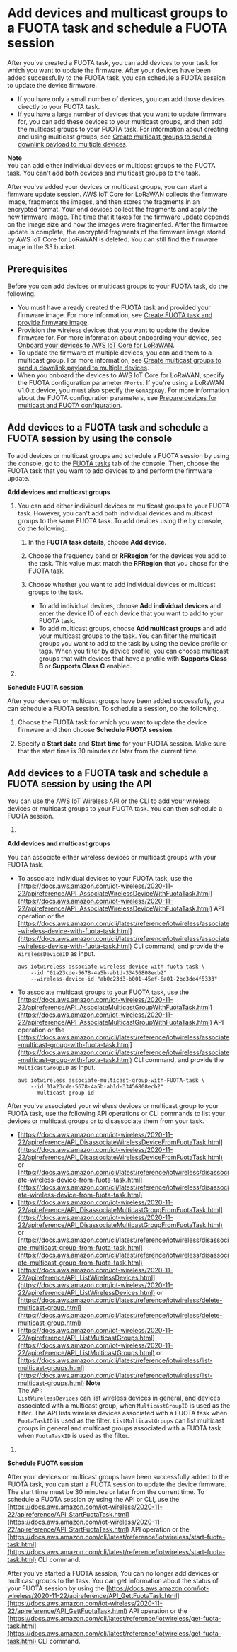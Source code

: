 # Add devices and multicast groups to a FUOTA task and schedule a FUOTA session<a name="connect-iot-lorawan-fuota-add-devices"></a>

After you've created a FUOTA task, you can add devices to your task for which you want to update the firmware\. After your devices have been added successfully to the FUOTA task, you can schedule a FUOTA session to update the device firmware\. 
+ If you have only a small number of devices, you can add those devices directly to your FUOTA task\.
+ If you have a large number of devices that you want to update firmware for, you can add these devices to your multicast groups, and then add the multicast groups to your FUOTA task\. For information about creating and using multicast groups, see [Create multicast groups to send a downlink payload to multiple devices](connect-iot-lorawan-multicast-groups.md)\.

**Note**  
You can add either individual devices or multicast groups to the FUOTA task\. You can't add both devices and multicast groups to the task\.

After you've added your devices or multicast groups, you can start a firmware update session\. AWS IoT Core for LoRaWAN collects the firmware image, fragments the images, and then stores the fragments in an encrypted format\. Your end devices collect the fragments and apply the new firmware image\. The time that it takes for the firmware update depends on the image size and how the images were fragmented\. After the firmware update is complete, the encrypted fragments of the firmware image stored by AWS IoT Core for LoRaWAN is deleted\. You can still find the firmware image in the S3 bucket\.

## Prerequisites<a name="connect-iot-lorawan-fuota-devices-prereq"></a>

Before you can add devices or multicast groups to your FUOTA task, do the following\.
+ You must have already created the FUOTA task and provided your firmware image\. For more information, see [Create FUOTA task and provide firmware image](connect-iot-lorawan-fuota-create-task.md)\.
+ Provision the wireless devices that you want to update the device firmware for\. For more information about onboarding your device, see [Onboard your devices to AWS IoT Core for LoRaWAN](connect-iot-lorawan-onboard-end-devices.md)\.
+ To update the firmware of multiple devices, you can add them to a multicast group\. For more information, see [Create multicast groups to send a downlink payload to multiple devices](connect-iot-lorawan-multicast-groups.md)\.
+ When you onboard the devices to AWS IoT Core for LoRaWAN, specify the FUOTA configuration parameter `FPorts`\. If you're using a LoRaWAN v1\.0\.x device, you must also specify the `GenAppKey`\. For more information about the FUOTA configuration parameters, see [Prepare devices for multicast and FUOTA configuration](connect-iot-lorawan-prepare-devices-multicast.md)\.

## Add devices to a FUOTA task and schedule a FUOTA session by using the console<a name="connect-iot-lorawan-fuota-devices-console"></a>

To add devices or multicast groups and schedule a FUOTA session by using the console, go to the [FUOTA tasks](https://console.aws.amazon.com/iot/home#/wireless/fuotaTasks) tab of the console\. Then, choose the FUOTA task that you want to add devices to and perform the firmware update\.

**Add devices and multicast groups**

1. You can add either individual devices or multicast groups to your FUOTA task\. However, you can't add both individual devices and multicast groups to the same FUOTA task\. To add devices using the by console, do the following\.

   1. In the **FUOTA task details**, choose **Add device**\.

   1. Choose the frequency band or **RFRegion** for the devices you add to the task\. This value must match the **RFRegion** that you chose for the FUOTA task\.

   1. Choose whether you want to add individual devices or multicast groups to the task\.
      + To add individual devices, choose **Add individual devices** and enter the device ID of each device that you want to add to your FUOTA task\.
      + To add multicast groups, choose **Add multicast groups** and add your multicast groups to the task\. You can filter the multicast groups you want to add to the task by using the device profile or tags\. When you filter by device profile, you can choose multicast groups that with devices that have a profile with **Supports Class B** or **Supports Class C** enabled\.

1. 

**Schedule FUOTA session**

   After your devices or multicast groups have been added successfully, you can schedule a FUOTA session\. To schedule a session, do the following\.

   1. Choose the FUOTA task for which you want to update the device firmware and then choose **Schedule FUOTA session**\.

   1. Specify a **Start date** and **Start time** for your FUOTA session\. Make sure that the start time is 30 minutes or later from the current time\.

## Add devices to a FUOTA task and schedule a FUOTA session by using the API<a name="connect-iot-lorawan-fuota-devices-api"></a>

You can use the AWS IoT Wireless API or the CLI to add your wireless devices or multicast groups to your FUOTA task\. You can then schedule a FUOTA session\. 

1. 

**Add devices and multicast groups**

   You can associate either wireless devices or multicast groups with your FUOTA task\.
   + To associate individual devices to your FUOTA task, use the [https://docs.aws.amazon.com/iot-wireless/2020-11-22/apireference/API_AssociateWirelessDeviceWithFuotaTask.html](https://docs.aws.amazon.com/iot-wireless/2020-11-22/apireference/API_AssociateWirelessDeviceWithFuotaTask.html) API operation or the [https://docs.aws.amazon.com/cli/latest/reference/iotwireless/associate-wireless-device-with-fuota-task.html](https://docs.aws.amazon.com/cli/latest/reference/iotwireless/associate-wireless-device-with-fuota-task.html) CLI command, and provide the `WirelessDeviceID` as input\.

     ```
     aws iotwireless associate-wireless-device-with-fuota-task \
         --id "01a23cde-5678-4a5b-ab1d-33456808ecb2"
         --wireless-device-id "ab0c23d3-b001-45ef-6a01-2bc3de4f5333"
     ```
   + To associate multicast groups to your FUOTA task, use the [https://docs.aws.amazon.com/iot-wireless/2020-11-22/apireference/API_AssociateMulticastGroupWithFuotaTask.html](https://docs.aws.amazon.com/iot-wireless/2020-11-22/apireference/API_AssociateMulticastGroupWithFuotaTask.html) API operation or the [https://docs.aws.amazon.com/cli/latest/reference/iotwireless/associate-multicast-group-with-fuota-task.html](https://docs.aws.amazon.com/cli/latest/reference/iotwireless/associate-multicast-group-with-fuota-task.html) CLI command, and provide the `MulticastGroupID` as input\.

     ```
     aws iotwireless associate-multicast-group-with-FUOTA-task \
         --id 01a23cde-5678-4a5b-ab1d-33456808ecb2"
         --multicast-group-id
     ```

   After you've associated your wireless devices or multicast group to your FUOTA task, use the following API operations or CLI commands to list your devices or multicast groups or to disassociate them from your task\.
   + [https://docs.aws.amazon.com/iot-wireless/2020-11-22/apireference/API_DisassociateWirelessDeviceFromFuotaTask.html](https://docs.aws.amazon.com/iot-wireless/2020-11-22/apireference/API_DisassociateWirelessDeviceFromFuotaTask.html) or [https://docs.aws.amazon.com/cli/latest/reference/iotwireless/disassociate-wireless-device-from-fuota-task.html](https://docs.aws.amazon.com/cli/latest/reference/iotwireless/disassociate-wireless-device-from-fuota-task.html) 
   + [https://docs.aws.amazon.com/iot-wireless/2020-11-22/apireference/API_DisassociateMulticastGroupFromFuotaTask.html](https://docs.aws.amazon.com/iot-wireless/2020-11-22/apireference/API_DisassociateMulticastGroupFromFuotaTask.html) or [https://docs.aws.amazon.com/cli/latest/reference/iotwireless/disassociate-multicast-group-from-fuota-task.html](https://docs.aws.amazon.com/cli/latest/reference/iotwireless/disassociate-multicast-group-from-fuota-task.html) 
   + [https://docs.aws.amazon.com/iot-wireless/2020-11-22/apireference/API_ListWirelessDevices.html](https://docs.aws.amazon.com/iot-wireless/2020-11-22/apireference/API_ListWirelessDevices.html) or [https://docs.aws.amazon.com/cli/latest/reference/iotwireless/delete-multicast-group.html](https://docs.aws.amazon.com/cli/latest/reference/iotwireless/delete-multicast-group.html) 
   + [https://docs.aws.amazon.com/iot-wireless/2020-11-22/apireference/API_ListMulticastGroups.html](https://docs.aws.amazon.com/iot-wireless/2020-11-22/apireference/API_ListMulticastGroups.html) or [https://docs.aws.amazon.com/cli/latest/reference/iotwireless/list-multicast-groups.html](https://docs.aws.amazon.com/cli/latest/reference/iotwireless/list-multicast-groups.html) 
**Note**  
The API:  
`ListWirelessDevices` can list wireless devices in general, and devices associated with a multicast group, when `MulticastGroupID` is used as the filter\. The API lists wireless devices associated with a FUOTA task when `FuotaTaskID` is used as the filter\.
`ListMulticastGroups` can list multicast groups in general and multicast groups associated with a FUOTA task when `FuotaTaskID` is used as the filter\.

1. 

**Schedule FUOTA session**

   After your devices or multicast groups have been successfully added to the FUOTA task, you can start a FUOTA session to update the device firmware\. The start time must be 30 minutes or later from the current time\. To schedule a FUOTA session by using the API or CLI, use the [https://docs.aws.amazon.com/iot-wireless/2020-11-22/apireference/API_StartFuotaTask.html](https://docs.aws.amazon.com/iot-wireless/2020-11-22/apireference/API_StartFuotaTask.html) API operation or the [https://docs.aws.amazon.com/cli/latest/reference/iotwireless/start-fuota-task.html](https://docs.aws.amazon.com/cli/latest/reference/iotwireless/start-fuota-task.html) CLI command\.

   After you've started a FUOTA session, You can no longer add devices or multicast groups to the task\. You can get information about the status of your FUOTA session by using the [https://docs.aws.amazon.com/iot-wireless/2020-11-22/apireference/API_GettFuotaTask.html](https://docs.aws.amazon.com/iot-wireless/2020-11-22/apireference/API_GettFuotaTask.html) API operation or the [https://docs.aws.amazon.com/cli/latest/reference/iotwireless/get-fuota-task.html](https://docs.aws.amazon.com/cli/latest/reference/iotwireless/get-fuota-task.html) CLI command\.